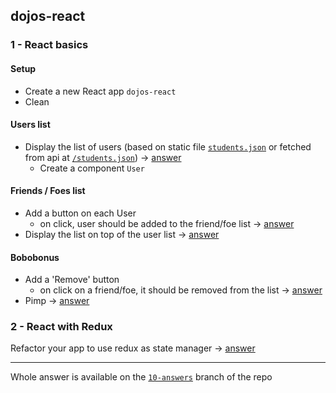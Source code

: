 ## dojos-react

### 1 - React basics

#### Setup
- Create a new React app `dojos-react`
- Clean

#### Users list
- Display the list of users (based on static file [`students.json`](https://github.com/wildcodeschoolparis/dojos/blob/master/10-dojo-react-1/students.json) or fetched from api at [`/students.json`](https://raw.githubusercontent.com/wildcodeschoolparis/datas/master/students.json)) -> [answer](https://github.com/wildcodeschoolparis/dojos/commit/a2ec39ea23abf18bf7fb4e2f11ca0df3f45a5b98)
  - Create a component `User`

#### Friends / Foes list
- Add a button on each User
  - on click, user should be added to the friend/foe list -> [answer](https://github.com/wildcodeschoolparis/dojos/commit/6db96bfe58ed63e18083f4d265cf2fb74c4fd1f4)
- Display the list on top of the user list -> [answer](https://github.com/wildcodeschoolparis/dojos/commit/dfedd84efa8ecf9aa4b37d8df594df16b7ee760d)


#### Bobobonus
- Add a 'Remove' button
  - on click on a friend/foe, it should be removed from the list -> [answer](https://github.com/wildcodeschoolparis/dojos/commit/1775e932dc2f6e099f3780524032236561d22018)
- Pimp -> [answer](https://media.giphy.com/media/sjYZq3QIqOQtq/giphy.gif)

### 2 - React with Redux

Refactor your app to use redux as state manager -> [answer](https://github.com/wildcodeschoolparis/dojos/commit/4f550aefeae4663055f97f3892514d80a64f2171)

-----

Whole answer is available on the [`10-answers`](https://github.com/wildcodeschoolparis/dojos/tree/10-answers/10-dojo-react-1/groups/expected) branch of the repo  
